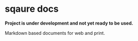 # sqaure docs

**Project is under development and not yet ready to be used.**

Markdown based documents for web and print.
